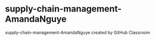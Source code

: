# supply-chain-management-AmandaNguye
supply-chain-management-AmandaNguye created by GitHub Classroom
